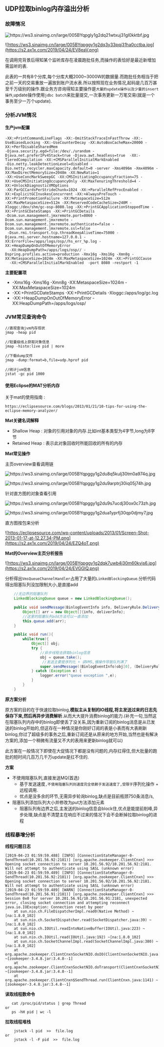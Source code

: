 ##  UDP拉取binlog内存溢出分析

### 故障情况


![`https://ws3.sinaimg.cn/large/005BYqpgly1g2dq21wtxuj31gl0kktbf.jpg`](https://s2.ax1x.com/2019/04/24/EV8kKs.png)

![https://ws3.sinaimg.cn/large/005BYqpggy1g2dq3y33pqj31ha0cctba.jpg](https://s2.ax1x.com/2019/04/24/EV8eaV.png)



在调用完背景后得知某个监听库存在凌晨跑批任务,而操作的表恰好是最近新增加需监听的表.

此表的一共有8个分库,每个分库大概2000~3000W的数据量.而跑批任务相当于把之前一天的交易重放一遍放到账户流水表.所以按照现在业务情况,起码是几百万甚至千万级别的操作.跟业务方咨询得知主要操作是`大量的update操作以及少量的insert操作`,update操作使用`jdbc batch`来批量提交,一次事务更新一万笔交易(就是一个事务至少一万个update).

### 分析JVM情况

#### 生产jvm配置

```
-XX:+PrintCommandLineFlags -XX:-OmitStackTraceInFastThrow -XX:-UseBiasedLocking -XX:-UseCounterDecay -XX:AutoBoxCacheMax=20000 -XX:+PerfDisableSharedMem 
-Djava.security.egd=file:/dev/./urandom -Djava.net.preferIPv4Stack=true -Djava.awt.headless=true  -XX:-TieredCompilation -XX:+CMSParallelInitialMarkEnabled 
-Dio.netty.leakDetectionLevel=disabled -Dio.netty.recycler.maxCapacity.default=0 -server -Xms4096m -Xmx4096m -XX:MaxDirectMemorySize=2048m -XX:NewRatio=1 
-XX:+UseConcMarkSweepGC -XX:CMSInitiatingOccupancyFraction=75 -XX:+UseCMSInitiatingOccupancyOnly -XX:MaxTenuringThreshold=4 -XX:+UnlockDiagnosticVMOptions 
-XX:ParGCCardsPerStrideChunk=1024 -XX:+ParallelRefProcEnabled -XX:+ExplicitGCInvokesConcurrent -XX:+AlwaysPreTouch -XX:+PrintPromotionFailure -XX:MetaspaceSize=512m 
-XX:MaxMetaspaceSize=512m -XX:ReservedCodeCacheSize=240M -Xloggc:/dev/shm/gc-osp-8080.log -XX:+PrintGCApplicationStoppedTime -XX:+PrintGCDateStamps -XX:+PrintGCDetails 
-Dcom.sun.management.jmxremote.port=8060 -Dcom.sun.management.jmxremote -Dcom.sun.management.jmxremote.authenticate=false -Dcom.sun.management.jmxremote.ssl=false
 -Dsun.rmi.transport.tcp.threadKeepAliveTime=75000 -Djava.rmi.server.hostname=127.0.0.1 -XX:ErrorFile=/apps/logs/osp//hs_err_%p.log -XX:+HeapDumpOnOutOfMemoryError
  -XX:HeapDumpPath=/apps/logs/osp// -Dspring.profiles.active=production -Xmx16g -Xms16g -Xmn8g -XX:MetaspaceSize=1024m -XX:MaxMetaspaceSize=1024m -XX:+PrintGCCause 
  -XX:+CMSParallelInitialMarkEnabled  -port 8080 -restport -1
```

**主要配置项**

+ -Xmx16g -Xms16g -Xmn8g -XX:MetaspaceSize=1024m -XX:MaxMetaspaceSize=1024m 
+ -XX:+PrintGCDateStamps -XX:+PrintGCDetails -Xloggc:/apps/log/gc.log
+ -XX:+HeapDumpOnOutOfMemoryError -XX:HeapDumpPath=/apps/logs/osp/

### JVM常见查询命令

```
//直观查询jvm内存现状
jmap -heap pid

//轻量级线上获取对象信息
jmap -histo:live pid | more

//下载dump文件
jmap -dump:format=b,file=udp.hprof pid

//统计jvm信息
jstat -gc pid 1000
```



#### 使用Eclipse的MAT分析内存

关于mat的使用指南 : 

`https://eclipsesource.com/blogs/2013/01/21/10-tips-for-using-the-eclipse-memory-analyzer/`

**Mat关键名词解释**

- Shallow Heap : 对象的引用对象的内存.比如int基本类型为4字节,long为8字节
- Retained Heap : 表示此对象回收时所能回收的所有的内存

**Mat常见操作**

主页overview查看调用链

![`https://ws3.sinaimg.cn/large/005BYqpggy1g2du8q5kulj30tm0a974q.jpg`](https://s2.ax1x.com/2019/04/24/EVJIU0.png)

![`https://ws3.sinaimg.cn/large/005BYqpggy1g2du9arptrj30iq05j74h.jpg`](https://s2.ax1x.com/2019/04/24/EVJXr9.png)

针对直方图的对象查看引用

![`https://ws3.sinaimg.cn/large/005BYqpggy1g2du9s7ucdj30ox0c73zh.jpg`](https://s2.ax1x.com/2019/04/24/EVDMRI.png)

![`https://ws3.sinaimg.cn/large/005BYqpggy1g2dua1yprfj30qp0djmy7.jpg`](https://s2.ax1x.com/2019/04/24/EVDQzt.png)



直方图按包来分析

![https://eclipsesource.com/wp-content/uploads/2013/01/Screen-Shot-2013-01-17-at-12.27.34-PM.png](https://s2.ax1x.com/2019/04/24/EZQ4oT.png)



**Mat的Overview主页分析报告**

![https://ws3.sinaimg.cn/large/005BYqpggy1g2dqk7uwb4j30m60kvjs6.jpg](https://s2.ax1x.com/2019/04/24/EVGGlQ.png)

分析得出`VmsQueueChannelHandler`占用了大量的`LinkedBlockingQueue`.分析代码得出阻塞队列没加限制大小,是直接add

```java
	//无边界的阻塞队列
	LinkedBlockingQueue queue = new LinkedBlockingQueue();		

	public void sendMessage(BinlogEventInfo info, DeliveryRule.DeliveryInfo deliverInfo){
		Object[] arr = new Object[]{info, deliverInfo};
    	//这里的阻塞队列add方法可以一直添加
		this.queue.add(arr);
	}

	public void run(){
		while(true){
			Object[] obj;
			try {
                //异步线程去获取binlog信息
				obj = queue.take();
                 //发送主要是序列化 + 调VMS,慢操作导致队列满了
				super.sendMessage((BinlogEventInfo)obj[0], (DeliveryRule.DeliveryInfo) obj[1]);
			} catch (Exception e) {
				logger.error("queue exception ",e);
			}
		}
	}
```

**原方案分析**

原方案的目的在于快速拉取binlog,**模拟主从复制的IO线程,将主发送过来的日志先保存下来,然后再异步消费解析**.从而大大提升消费binlog的能力.(补充一句,当然这在阻塞队列内存中的binlog即使丢了没关系,因为重新订阅的binlog消息是从已发送的binlog开始的,但这存在一种情况是你刚好订阅的表是小表而有大表刷新binlog,你过了超级多的事务之后,重新订阅还是从原来的地方开始,当然也是有解决方案的,添加一个稍微有流量又不大的表用来更新binlog就可以)

此方案在一般情况下即使在大促情况下都是没有问题的,内存扛得住,但大批量的跑批的短时间几百万几千万update是扛不住的.



**方案**

+ 不使用阻塞队列,直接发送MQ(首选)
  + 基于发送速度`,不使用阻塞队列则速度完全依赖于发送速度了,受限于`序列化操作 + 远程调用.
  + 优点是没多余的环节,无需异步轮询binlog,缺点是目前瓶颈750条消息/s,
+ 阻塞队列添加队列大小并修改为put方法添加元素
  + 阻塞队列有边界之后,主发送的binlog信息会block住,优点是能提前削峰,异步处理,缺点是不清楚主在响应不过来的情况下会不会断掉拉取binlog的进程

### 线程暴增分析

**线程问题日志**

```
[2019-04-23 01:59:59.488] [INFO] [ConnectionStateManager-0-SendThread(10.201.56.92:2181)] [org.apache.zookeeper.ClientCnxn] >>> Opening socket connection to server 10.201.56.92/10.201.56.92:2181. Will not attempt to authenticate using SASL (unknown error)
[2019-04-23 01:59:59.489] [INFO] [ConnectionStateManager-0-SendThread(10.201.56.92:2181)] [org.apache.zookeeper.ClientCnxn] >>> Opening socket connection to server 10.201.56.92/10.201.56.92:2181. Will not attempt to authenticate using SASL (unknown error)
[2019-04-23 01:59:59.489] [WARN] [ConnectionStateManager-0-SendThread(10.201.56.91:2181)] [org.apache.zookeeper.ClientCnxn] >>> Session 0x0 for server 10.201.56.91/10.201.56.91:2181, unexpected error, closing socket connection and attempting reconnect
java.io.IOException: Connection reset by peer
	at sun.nio.ch.FileDispatcherImpl.read0(Native Method) ~[na:1.8.0_102]
	at sun.nio.ch.SocketDispatcher.read(SocketDispatcher.java:39) ~[na:1.8.0_102]
	at sun.nio.ch.IOUtil.readIntoNativeBuffer(IOUtil.java:223) ~[na:1.8.0_102]
	at sun.nio.ch.IOUtil.read(IOUtil.java:192) ~[na:1.8.0_102]
	at sun.nio.ch.SocketChannelImpl.read(SocketChannelImpl.java:380) ~[na:1.8.0_102]
	at org.apache.zookeeper.ClientCnxnSocketNIO.doIO(ClientCnxnSocketNIO.java:68) ~[zookeeper-3.4.8.jar:3.4.8--1]
	at org.apache.zookeeper.ClientCnxnSocketNIO.doTransport(ClientCnxnSocketNIO.java:366) ~[zookeeper-3.4.8.jar:3.4.8--1]
	at org.apache.zookeeper.ClientCnxn$SendThread.run(ClientCnxn.java:1141) ~[zookeeper-3.4.8.jar:3.4.8--1]
```



**读取线程数命令**

```
   cat /proc/pid/status | grep Thread
or
   ps -hH pid | wc -l
```

**拉取线程堆栈**

```
	jstack -l pid  >>  file.log
or
	jstack -l -F pid  >>  file.log
```



